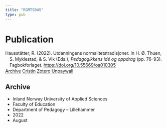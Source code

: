 ```yaml
---
title: "RGMTSB4S"
type: pub
---
```

<h1>Publication</h1>
<article id="csl-bib-container-RGMTSB4S" class="csl-bib-container">
  <div class="csl-bib-body" style="line-height: 1.35; padding-left: 1em; text-indent:-1em;">
  <div class="csl-entry">Hausst&#xE4;tter, R. (2022). Utdanningens normalitetstradisjoner. In H. &#xD8;. Thuen, S. Myklestad, &amp; S. Vik (Eds.), <i>Pedagogikkens id&#xE9; og oppdrag</i> (pp. 76&#x2013;93). Fagbokforlaget. <a href="https://doi.org/10.55669/oa010305">https://doi.org/10.55669/oa010305</a></div>
</div>
  <div class="csl-bib-buttons">
    <a href="#taxonomy-article-RGMTSB4S" class="csl-bib-button">Archive</a>
    <a href alt="Cristin URL" class="csl-bib-button">Cristin</a>
    <a href alt="Zotero URL" class="csl-bib-button">Zotero</a>
    <a href="https://oa.fagbokforlaget.no/index.php/vboa/catalog/download/20/28/280" class="csl-bib-button">Unpaywall</a>
  </div>
  <div id="csl-bib-meta-container-RGMTSB4S"></div>
</article>
<div id="csl-bib-meta-RGMTSB4S" class="csl-bib-meta">
  <article id="taxonomy-article-RGMTSB4S" class="taxonomy-article">
    <h1>Archive</h1>
    <ul>
      <li>Inland Norway University of Applied Sciences</li>
      <li>Faculty of Education</li>
      <li>Department of Pedagogy – Lillehammer</li>
      <li>2022</li>
      <li>August</li>
    </ul>
  </article>
</div>
